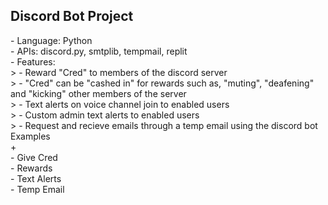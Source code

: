 <section id="About">
  <h1 style="font-weight: bold">Discord Bot Project </h1>
  - Language: Python
  <br>
  - APIs: discord.py, smtplib, tempmail, replit
  <br>
  - Features:
  <br>
    > - Reward "Cred" to members of the discord server
    <br>
    > - "Cred" can be "cashed in" for rewards such as, "muting", "deafening" and "kicking" other members of the server
    <br>
    > - Text alerts on voice channel join to enabled users
    <br>
    > - Custom admin text alerts to enabled users
    <br>
    > - Request and recieve emails through a temp email using the discord bot
    <br>
  </section>
  
  <section id="Examples">
    <div class="accordion">
       <div class="accordion-header">
         <div class="accordion-title">Examples</div>
         <span class="accordion-icon">+</span>
      </div>
      <div class="accordion-content">
        - Give Cred
        <br>
        - Rewards
        <br>
        - Text Alerts
        <br>
        - Temp Email
  
  
    



